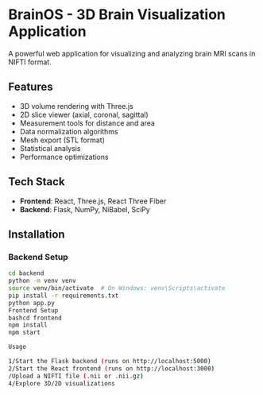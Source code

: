 # BrainOS - 3D Brain Visualization Application

A powerful web application for visualizing and analyzing brain MRI scans in NIFTI format.

## Features
- 3D volume rendering with Three.js
- 2D slice viewer (axial, coronal, sagittal)
- Measurement tools for distance and area
- Data normalization algorithms
- Mesh export (STL format)
- Statistical analysis
- Performance optimizations

## Tech Stack
- **Frontend**: React, Three.js, React Three Fiber
- **Backend**: Flask, NumPy, NiBabel, SciPy

## Installation

### Backend Setup
```bash
cd backend
python -m venv venv
source venv/bin/activate  # On Windows: venv\Scripts\activate
pip install -r requirements.txt
python app.py
Frontend Setup
bashcd frontend
npm install
npm start

Usage

1/Start the Flask backend (runs on http://localhost:5000)
2/Start the React frontend (runs on http://localhost:3000)
/Upload a NIFTI file (.nii or .nii.gz)
4/Explore 3D/2D visualizations